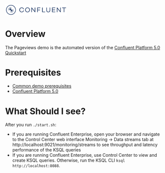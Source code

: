 <img src=../images/confluent-logo-300-2.png alt="Confluent, Inc." width="200">

# Overview

The Pageviews demo is the automated version of the [Confluent Platform 5.0 Quickstart](https://docs.confluent.io/current/quickstart.html)

# Prerequisites

* [Common demo prerequisites](https://github.com/confluentinc/examples#prerequisites)
* [Confluent Platform 5.0](https://www.confluent.io/download/)

# What Should I see?

After you run `./start.sh`:

* If you are running Confluent Enterprise, open your browser and navigate to the Control Center web interface Monitoring -> Data streams tab at http://localhost:9021/monitoring/streams to see throughput and latency performance of the KSQL queries
* If you are running Confluent Enterprise, use Control Center to view and create KSQL queries. Otherwise, run the KSQL CLI `ksql http://localhost:8088`.

